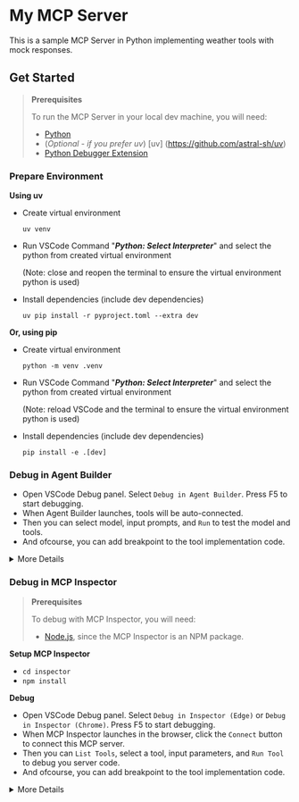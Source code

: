 # My MCP Server

This is a sample MCP Server in Python implementing weather tools with mock responses.

## Get Started

> **Prerequisites**
>
> To run the MCP Server in your local dev machine, you will need:
>
> - [Python](https://www.python.org/)
> - (*Optional - if you prefer uv*) [uv] (https://github.com/astral-sh/uv)
> - [Python Debugger Extension](https://marketplace.visualstudio.com/items?itemName=ms-python.debugpy)

### Prepare Environment

**Using uv**

- Create virtual environment
  
  `uv venv`

- Run VSCode Command "***Python: Select Interpreter***" and select the python from created virtual environment

  (Note: close and reopen the terminal to ensure the virtual environment python is used)

- Install dependencies (include dev dependencies)

  `uv pip install -r pyproject.toml --extra dev`

**Or, using pip**

- Create virtual environment

  `python -m venv .venv`

- Run VSCode Command "***Python: Select Interpreter***" and select the python from created virtual environment

  (Note: reload VSCode and the terminal to ensure the virtual environment python is used)

- Install dependencies (include dev dependencies)

  `pip install -e .[dev]`

### Debug in Agent Builder

- Open VSCode Debug panel. Select `Debug in Agent Builder`. Press F5 to start debugging.
- When Agent Builder launches, tools will be auto-connected.
- Then you can select model, input prompts, and `Run` to test the model and tools.
- And ofcourse, you can add breakpoint to the tool implementation code.

<details>
  <summary>More Details</summary>

  When launching debugging, the MCP server is launched (by default on port 3001)

  The whole definition can be found in [tasks.json](.vscode/tasks.json). You can also edit [launch.json](.vscode/launch.json), [tasks.json](.vscode/tasks.json), [\_\_init\_\_.py](src/__init__.py), [mcp.json](.aitk/mcp.json) to change above ports.

</details>

### Debug in MCP Inspector

> **Prerequisites**
>
> To debug with MCP Inspector, you will need:
>
> - [Node.js](https://nodejs.org/), since the MCP Inspector is an NPM package.

**Setup MCP Inspector**

- `cd inspector`
- `npm install`

**Debug**
- Open VSCode Debug panel. Select `Debug in Inspector (Edge)` or `Debug in Inspector (Chrome)`. Press F5 to start debugging.
- When MCP Inspector launches in the browser, click the `Connect` button to connect this MCP server.
- Then you can `List Tools`, select a tool, input parameters, and `Run Tool` to debug you server code.
- And ofcourse, you can add breakpoint to the tool implementation code.

<details>
  <summary>More Details</summary>

  When launching debugging, it runs two tasks

  - first, the MCP server is launched (by default on port 3001)
  - then, the MCP Inspector is launched (by default on port 5173 and 3000)

  The whole definition can be found in [tasks.json](.vscode/tasks.json). You can also edit [launch.json](.vscode/launch.json), [tasks.json](.vscode/tasks.json), [\_\_init\_\_.py](src/__init__.py), [mcp.json](.aitk/mcp.json) to change above ports.

</details>